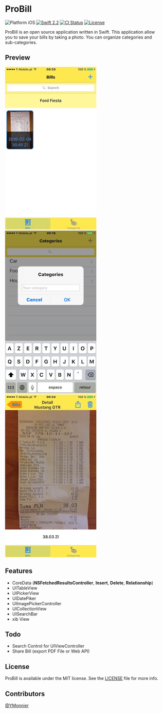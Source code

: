 # ProBill
![Platform iOS](https://img.shields.io/badge/platform-iOS-blue.svg)
[![Swift 2.2](https://img.shields.io/badge/Swift-2.2-orange.svg?style=flat)](https://developer.apple.com/swift/)
[![CI Status](https://travis-ci.org/YMonnier/ProBill.svg?branch=master)](https://travis-ci.org/YMonnier/BillPro)
[![License](https://img.shields.io/cocoapods/l/Ouroboros.svg?style=flat)](https://github.com/YMonnier/ProBill/blob/master/LICENSE)

ProBill is an open source application written in Swift. This application allow you to save your bills by taking a photo.
You can organize categories and sub-categories.

Preview
-------
![Screenshot](https://raw.githubusercontent.com/YMonnier/ProBill/master/Screenshots/img_1.jpg)
![Screenshot](https://raw.githubusercontent.com/YMonnier/ProBill/master/Screenshots/img_2.jpg)
![Screenshot](https://raw.githubusercontent.com/YMonnier/ProBill/master/Screenshots/img_3.jpg)

Features
--------
+ CoreData (**NSFetchedResultsController**, **Insert**, **Delete**, **Relationship**)
+ UITableView
+ UIPickerView
+ UIDatePiker
+ UIImagePickerController
+ UICollectionView
+ UISearchBar
+ xib View

Todo
----
+ Search Control for UIViewController
+ Share Bill (export PDF File or Web API)

License
-------
ProBill is available under the MIT license. See the [LICENSE](https://github.com/YMonnier/ProBill/blob/master/LICENSE) file for more info.

Contributors
------------
[@YMonnier](https://github.com/YMonnier)
